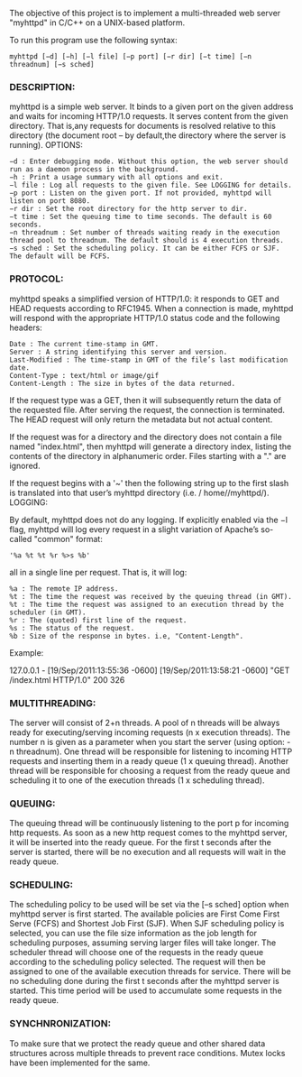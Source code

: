 The objective of this project is to implement a multi-threaded web server "myhttpd" in C/C++ on a UNIX-based platform.

To run this program use the following syntax:
  
	myhttpd [−d] [−h] [−l file] [−p port] [−r dir] [−t time] [−n threadnum] [−s sched]

### DESCRIPTION:

myhttpd is a simple web server. It binds to a given port on the given address and waits for incoming HTTP/1.0 requests. It serves content from the given directory. That is,any requests for documents is resolved relative to this directory (the document root – by default,the directory where the server is running).
OPTIONS:

    −d : Enter debugging mode. Without this option, the web server should run as a daemon process in the background.
    −h : Print a usage summary with all options and exit.
    −l file : Log all requests to the given file. See LOGGING for details.
    −p port : Listen on the given port. If not provided, myhttpd will listen on port 8080.
    −r dir : Set the root directory for the http server to dir.
    −t time : Set the queuing time to time seconds. The default is 60 seconds.
    −n threadnum : Set number of threads waiting ready in the execution thread pool to threadnum. The default should is 4 execution threads.
    −s sched : Set the scheduling policy. It can be either FCFS or SJF. The default will be FCFS.

### PROTOCOL:

myhttpd speaks a simplified version of HTTP/1.0: it responds to GET and HEAD requests according to RFC1945. When a connection is made, myhttpd will respond with the appropriate HTTP/1.0 status code and the following headers:

    Date : The current time-stamp in GMT.
    Server : A string identifying this server and version.
    Last-Modified : The time-stamp in GMT of the file’s last modification date.
    Content-Type : text/html or image/gif
    Content-Length : The size in bytes of the data returned.

If the request type was a GET, then it will subsequently return the data of the requested file. After serving the request, the connection is terminated. The HEAD request will only return the metadata but not actual content.

If the request was for a directory and the directory does not contain a file named "index.html", then myhttpd will generate a directory index, listing the contents of the directory in alphanumeric order. Files starting with a "." are ignored.

If the request begins with a '~' then the following string up to the first slash is translated into that user’s myhttpd directory (i.e. / home//myhttpd/).
LOGGING:

By default, myhttpd does not do any logging. If explicitly enabled via the −l flag, myhttpd will log every request in a slight variation of Apache’s so-called "common" format:

    '%a %t %t %r %>s %b'

all in a single line per request. That is, it will log:

    %a : The remote IP address.
    %t : The time the request was received by the queuing thread (in GMT).
    %t : The time the request was assigned to an execution thread by the scheduler (in GMT).
    %r : The (quoted) first line of the request.
    %s : The status of the request.
    %b : Size of the response in bytes. i.e, "Content-Length".

Example:

127.0.0.1 - [19/Sep/2011:13:55:36 -0600] [19/Sep/2011:13:58:21 -0600] "GET /index.html HTTP/1.0" 200 326

### MULTITHREADING:

The server will consist of 2+n threads. A pool of n threads will be always ready for executing/serving incoming requests (n x execution threads). The number n is given as a parameter when you start the server (using option: -n threadnum). One thread will be responsible for listening to incoming HTTP requests and inserting them in a ready queue (1 x queuing thread). Another thread will be responsible for choosing a request from the ready queue and scheduling it to one of the execution threads (1 x scheduling thread).

### QUEUING:

The queuing thread will be continuously listening to the port p for incoming http requests. As soon as a new http request comes to the myhttpd server, it will be inserted into the ready queue. For the first t seconds after the server is started, there will be no execution and all requests will wait in the ready queue.

### SCHEDULING:

The scheduling policy to be used will be set via the [–s sched] option when myhttpd server is first started. The available policies are First Come First Serve (FCFS) and Shortest Job First (SJF). When SJF scheduling policy is selected, you can use the file size information as the job length for scheduling purposes, assuming serving larger files will take longer. The scheduler thread will choose one of the requests in the ready queue according to the scheduling policy selected. The request will then be assigned to one of the available execution threads for service. There will be no scheduling done during the first t seconds after the myhttpd server is started. This time period will be used to accumulate some requests in the ready queue.

### SYNCHNRONIZATION:

To make sure that we protect the ready queue and other shared data structures across multiple threads to prevent race conditions. Mutex locks have been implemented for the same.